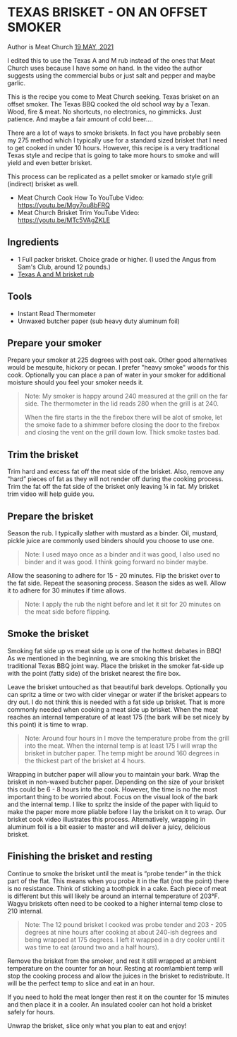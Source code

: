 # TEXAS BRISKET - ON AN OFFSET SMOKER

Author is Meat Church [19 MAY, 2021](https://www.meatchurch.com/blogs/recipes/brisket)

I edited this to use the Texas A and M rub instead of the ones that Meat Church uses because I have some on hand. In the video the author suggests using the commercial bubs or just salt and pepper and maybe garlic.

This is the recipe you come to Meat Church seeking. Texas brisket on an offset smoker. The Texas BBQ cooked the old school way by a Texan. Wood, fire & meat. No shortcuts, no electronics, no gimmicks. Just patience. And maybe a fair amount of cold beer....

There are a lot of ways to smoke briskets. In fact you have probably seen my 275 method which I typically use for a standard sized brisket that I need to get cooked in under 10 hours. However, this recipe is a very traditional Texas style and recipe that is going to take more hours to smoke and will yield and even better brisket. 

This process can be replicated as a pellet smoker or kamado style grill (indirect) brisket as well. 

- Meat Church Cook How To YouTube Video: https://youtu.be/Mgy7ou8bFRQ
- Meat Church Brisket Trim YouTube Video: https://youtu.be/MTc5VAgZKLE

## Ingredients

- 1 Full packer brisket. Choice grade or higher. (I used the Angus from Sam's Club, around 12 pounds.)
- [Texas A and M brisket rub](./Beef_Brisket_Dry_Rub.md)

## Tools
- Instant Read Thermometer
- Unwaxed butcher paper (sub heavy duty aluminum foil)

## Prepare your smoker

Prepare your smoker at 225 degrees with post oak. Other good alternatives would be mesquite, hickory or pecan. I prefer "heavy smoke" woods for this cook. Optionally you can place a pan of water in your smoker for additional moisture should you feel your smoker needs it.

> Note: My smoker is happy around 240 measured at the grill on the far side. The thermometer in the lid reads 280 when the grill is at 240.
>
> When the fire starts in the the firebox there will be alot of smoke, let the smoke fade to a shimmer before closing the door to the firebox and closing the vent on the grill down low. Thick smoke tastes bad.

## Trim the brisket
Trim hard and excess fat off the meat side of the brisket. Also, remove any “hard” pieces of fat as they will not render off during the cooking process. Trim the fat off the fat side of the brisket only leaving ¼ in fat. My brisket trim video will help guide you.

## Prepare the brisket
Season the rub. I typically slather with mustard as a binder. Oil, mustard, pickle juice are commonly used binders should you choose to use one.

> Note: I used mayo once as a binder and it was good, I also used no binder and it was good. I think going forward no binder maybe.

 Allow the seasoning to adhere for 15 - 20 minutes. Flip the brisket over to the fat side. Repeat the seasoning process. Season the sides as well. Allow it to adhere for 30 minutes if time allows.

> Note: I apply the rub the night before and let it sit for 20 minutes on the meat side before flipping.


## Smoke the brisket
Smoking fat side up vs meat side up is one of the hottest debates in BBQ! As we mentioned in the beginning, we are smoking this brisket the traditional Texas BBQ joint way. Place the brisket in the smoker fat-side up with the point (fatty side) of the brisket nearest the fire box.  

Leave the brisket untouched as that beautiful bark develops. Optionally you can spritz a time or two with cider vinegar or water if the brisket appears to dry out. I do not think this is needed with a fat side up brisket. That is more commonly needed when cooking a meat side up brisket.
When the meat reaches an internal temperature of at least 175 (the bark will be set nicely by this point) it is time to wrap.

> Note: Around four hours in I move the temperature probe from the grill into the meat. When the internal temp is at least 175 I will wrap the brisket in butcher paper. The temp might be around 160 degrees in the thickest part of the brisket at 4 hours.

Wrapping in butcher paper will allow you to maintain your bark. Wrap the brisket in non-waxed butcher paper. Depending on the size of your brisket this could be 6 - 8 hours into the cook. However, the time is no the most important thing to be worried about. Focus on the visual look of the bark and the internal temp. I like to spritz the inside of the paper with liquid to make the paper more more pliable before I lay the brisket on it to wrap. Our brisket cook video illustrates this process. Alternatively, wrapping in aluminum foil is a bit easier to master and will deliver a juicy, delicious brisket. 

## Finishing the brisket and resting
Continue to smoke the brisket until the meat is “probe tender” in the thick part of the flat. This means when you probe it in the flat (not the point) there is no resistance. Think of sticking a toothpick in a cake. Each piece of meat is different but this will likely be around an internal temperature of 203°F. Wagyu briskets often need to be cooked to a higher internal temp close to 210 internal.

> Note: The 12 pound brisket I cooked was probe tender and 203 - 205 degrees at nine hours after cooking at about 240-ish degrees and being wrapped at 175 degrees. I left it wrapped in a dry cooler until it was time to eat (around two and a half hours).

Remove the brisket from the smoker, and rest it still wrapped at ambient temperature on the counter for an hour. Resting at room\ambient temp will stop the cooking process and allow the juices in the brisket to redistribute. It will be the perfect temp to slice and eat in an hour. 

If you need to hold the meat longer then rest it on the counter for 15 minutes and then place it in a cooler. An insulated cooler can hot hold a brisket safely for hours. 

Unwrap the brisket, slice only what you plan to eat and enjoy!

